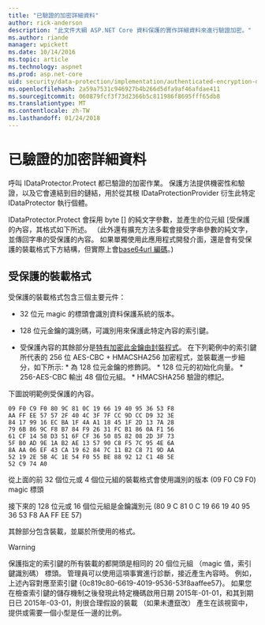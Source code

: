 ```yaml
---
title: "已驗證的加密詳細資料"
author: rick-anderson
description: "此文件大綱 ASP.NET Core 資料保護的實作詳細資料來進行驗證加密。"
ms.author: riande
manager: wpickett
ms.date: 10/14/2016
ms.topic: article
ms.technology: aspnet
ms.prod: asp.net-core
uid: security/data-protection/implementation/authenticated-encryption-details
ms.openlocfilehash: 2a59a7531c946927b4b266d5dfa9af46afdae411
ms.sourcegitcommit: 060879fcf3f73d2366b5c811986f8695fff65db8
ms.translationtype: MT
ms.contentlocale: zh-TW
ms.lasthandoff: 01/24/2018
---
```

# <a name="authenticated-encryption-details"></a>已驗證的加密詳細資料

<a name="data-protection-implementation-authenticated-encryption-details"></a>

呼叫 IDataProtector.Protect 都已驗證的加密作業。 保護方法提供機密性和驗證，以及它會連結到目的鏈結，用於從其根 IDataProtectionProvider 衍生此特定 IDataProtector 執行個體。

IDataProtector.Protect 會採用 byte [] 的純文字參數，並產生的位元組 [受保護的內容，其格式如下所述。 （此外還有擴充方法多載會接受字串參數的純文字，並傳回字串的受保護的內容。 如果單獨使用此應用程式開發介面，還是會有受保護的裝載格式下方結構，但實際上會[base64url 編碼](https://tools.ietf.org/html/rfc4648#section-5)。)

## <a name="protected-payload-format"></a>受保護的裝載格式

受保護的裝載格式包含三個主要元件：

* 32 位元 magic 的標頭會識別資料保護系統的版本。

* 128 位元金鑰的識別碼，可識別用來保護此特定內容的索引鍵。

* 受保護內容的其餘部分是[特有加密此金鑰由封裝程式](subkeyderivation.md#data-protection-implementation-subkey-derivation)。 在下列範例中的索引鍵所代表的 256 位 AES-CBC + HMACSHA256 加密程式，並裝載進一步細分，如下所示: * 為 128 位元金鑰的修飾詞。 * 128 位元的初始化向量。 * 256-AES-CBC 輸出 48 個位元組。 * HMACSHA256 驗證的標記。

下圖說明範例受保護的內容。

```
09 F0 C9 F0 80 9C 81 0C 19 66 19 40 95 36 53 F8
AA FF EE 57 57 2F 40 4C 3F 7F CC 9D CC D9 32 3E
84 17 99 16 EC BA 1F 4A A1 18 45 1F 2D 13 7A 28
79 6B 86 9C F8 B7 84 F9 26 31 FC B1 86 0A F1 56
61 CF 14 58 D3 51 6F CF 36 50 85 82 08 2D 3F 73
5F B0 AD 9E 1A B2 AE 13 57 90 C8 F5 7C 95 4E 6A
8A AA 06 EF 43 CA 19 62 84 7C 11 B2 C8 71 9D AA
52 19 2E 5B 4C 1E 54 F0 55 BE 88 92 12 C1 4B 5E
52 C9 74 A0
```

從上面的前 32 個位元或 4 個位元組的裝載格式會使用識別的版本 (09 F0 C9 F0) magic 標頭

接下來的 128 位元或 16 個位元組是金鑰識別元 (80 9 C 81 0 C 19 66 19 40 95 36 53 F8 AA FF EE 57)

其餘部分包含裝載，並屬於所使用的格式。

>[!WARNING]
> 保護指定的索引鍵的所有裝載的都開頭是相同的 20 個位元組 （magic 值，索引鍵識別碼） 標頭。 管理員可以使用這項事實進行診斷，接近產生內容時。 例如，上述內容對應至索引鍵 {0c819c80-6619-4019-9536-53f8aaffee57}。 如果您在檢查索引鍵的儲存機制之後發現此特定機碼啟用日期 2015年-01-01，和其到期日已 2015年-03-01，則很合理假設的裝載 （如果未遭竄改） 產生在該視窗中，提供或需要一個小型是任一邊的比例。
